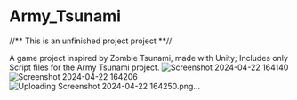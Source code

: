 # Army_Tsunami
//** This is an unfinished project project **//



A game project inspired by Zombie Tsunami, made with Unity;
Includes only Script files for the Army Tsunami project.
![Screenshot 2024-04-22 164140](https://github.com/locbbb48/Army_Tsunami/assets/139316884/7afa3981-d55d-4d35-8c8e-6f0c34141ba8)
![Screenshot 2024-04-22 164206](https://github.com/locbbb48/Army_Tsunami/assets/139316884/8035e7b1-8d32-491f-a516-c734a05e3611)
![Uploading Screenshot 2024-04-22 164250.png…]()
